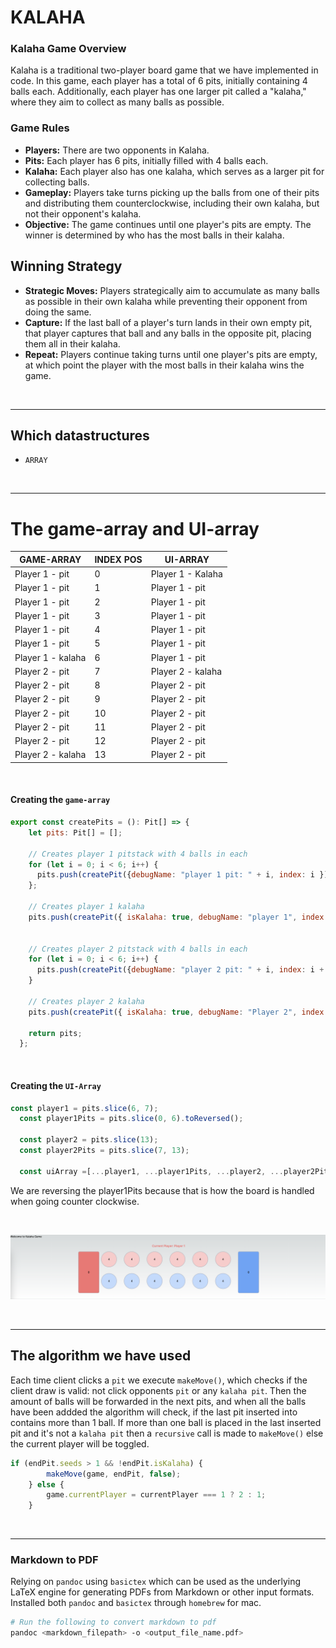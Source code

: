 # KALAHA

### Kalaha Game Overview

Kalaha is a traditional two-player board game that we have implemented in code. In this game, each player has a total of 6 pits, initially containing 4 balls each. Additionally, each player has one larger pit called a "kalaha," where they aim to collect as many balls as possible.

### Game Rules

- **Players:** There are two opponents in Kalaha.
- **Pits:** Each player has 6 pits, initially filled with 4 balls each.
- **Kalaha:** Each player also has one kalaha, which serves as a larger pit for collecting balls.
- **Gameplay:** Players take turns picking up the balls from one of their pits and distributing them counterclockwise, including their own kalaha, but not their opponent's kalaha.
- **Objective:** The game continues until one player's pits are empty. The winner is determined by who has the most balls in their kalaha.

## Winning Strategy

- **Strategic Moves:** Players strategically aim to accumulate as many balls as possible in their own kalaha while preventing their opponent from doing the same.
- **Capture:** If the last ball of a player's turn lands in their own empty pit, that player captures that ball and any balls in the opposite pit, placing them all in their kalaha.
- **Repeat:** Players continue taking turns until one player's pits are empty, at which point the player with the most balls in their kalaha wins the game.


<br>

---

## Which datastructures
- `ARRAY`

<br>

---

# The game-array and UI-array
| GAME-ARRAY | INDEX POS | UI-ARRAY |
| -------- | -------- | -------- |
| Player 1 - pit | 0 | Player 1 - Kalaha |
| Player 1 - pit | 1 | Player 1 - pit |
| Player 1 - pit | 2 | Player 1 - pit |
| Player 1 - pit | 3 | Player 1 - pit |
| Player 1 - pit | 4 | Player 1 - pit |
| Player 1 - pit | 5 | Player 1 - pit |
| Player 1 - kalaha | 6 | Player 1 - pit |
| Player 2 - pit | 7 | Player 2 - kalaha |
| Player 2 - pit | 8 | Player 2 - pit |
| Player 2 - pit | 9 | Player 2 - pit |
| Player 2 - pit | 10 | Player 2 - pit |
| Player 2 - pit | 11 | Player 2 - pit |
| Player 2 - pit | 12 | Player 2 - pit |
| Player 2 - kalaha | 13 | Player 2 - pit |


<br>

#### Creating the `game-array`

```javascript
export const createPits = (): Pit[] => {
    let pits: Pit[] = [];
  
    // Creates player 1 pitstack with 4 balls in each
    for (let i = 0; i < 6; i++) {
      pits.push(createPit({debugName: "player 1 pit: " + i, index: i }));
    };
    
    // Creates player 1 kalaha
    pits.push(createPit({ isKalaha: true, debugName: "player 1", index: 6 }));

  
    // Creates player 2 pitstack with 4 balls in each
    for (let i = 0; i < 6; i++) {
      pits.push(createPit({debugName: "player 2 pit: " + i, index: i + 7 }));
    }
  
    // Creates player 2 kalaha
    pits.push(createPit({ isKalaha: true, debugName: "Player 2", index: 13 }));
  
    return pits;
  };
```

<br>

#### Creating the `UI-Array`

```javascript
const player1 = pits.slice(6, 7);
  const player1Pits = pits.slice(0, 6).toReversed();

  const player2 = pits.slice(13);
  const player2Pits = pits.slice(7, 13);

  const uiArray =[...player1, ...player1Pits, ...player2, ...player2Pits];
```
We are reversing the player1Pits because that is how the board is handled when going counter clockwise.

<br>

![kalaha_gamestart.png](images/kalaha_gamestart.png)


<br>


---

## The algorithm we have used
Each time client clicks a `pit` we execute `makeMove()`, which checks if the client draw is valid: not click opponents `pit` or any `kalaha pit`.
Then the amount of balls will be forwarded in the next pits, and when all the balls have been addded the algorithm will check, if the last pit inserted into contains more than 1 ball. If more than one ball is placed in the last inserted pit and it's not a `kalaha pit` then a `recursive` call is made to `makeMove()` else the current player will be toggled.

```javascript
if (endPit.seeds > 1 && !endPit.isKalaha) {
        makeMove(game, endPit, false);
    } else {
        game.currentPlayer = currentPlayer === 1 ? 2 : 1;
    }
```

<br>

---

### Markdown to PDF
Relying on `pandoc` using `basictex` which can be used as the underlying LaTeX engine for generating PDFs from Markdown or other input formats.
Installed both `pandoc` and `basictex` through `homebrew` for mac.

```bash
# Run the following to convert markdown to pdf
pandoc <markdown_filepath> -o <output_file_name.pdf>
```